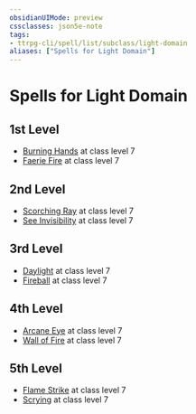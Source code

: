 ```yaml
---
obsidianUIMode: preview
cssclasses: json5e-note
tags:
- ttrpg-cli/spell/list/subclass/light-domain
aliases: ["Spells for Light Domain"]
---
```

# Spells for Light Domain

## 1st Level

- [Burning Hands](burning-hands-xphb "XPHB") at class level 7
- [Faerie Fire](faerie-fire-xphb "XPHB") at class level 7

## 2nd Level

- [Scorching Ray](scorching-ray-xphb "XPHB") at class level 7
- [See Invisibility](see-invisibility-xphb "XPHB") at class level 7

## 3rd Level

- [Daylight](daylight-xphb "XPHB") at class level 7
- [Fireball](fireball-xphb "XPHB") at class level 7

## 4th Level

- [Arcane Eye](arcane-eye-xphb "XPHB") at class level 7
- [Wall of Fire](wall-of-fire-xphb "XPHB") at class level 7

## 5th Level

- [Flame Strike](flame-strike-xphb "XPHB") at class level 7
- [Scrying](scrying-xphb "XPHB") at class level 7